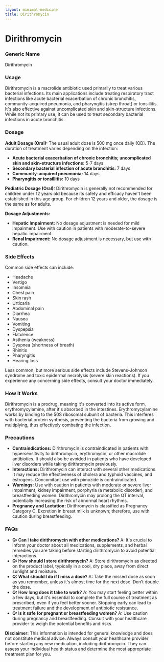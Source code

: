 ```yaml
---
layout: minimal-medicine
title: Dirithromycin
---
```


# Dirithromycin
### Generic Name
Dirithromycin

### Usage
Dirithromycin is a macrolide antibiotic used primarily to treat various bacterial infections.  Its main applications include treating respiratory tract infections like acute bacterial exacerbation of chronic bronchitis, community-acquired pneumonia, and pharyngitis (strep throat) or tonsillitis. It's also effective against uncomplicated skin and skin-structure infections.  While not its primary use, it can be used to treat secondary bacterial infections in acute bronchitis.


### Dosage

**Adult Dosage (Oral):**  The usual adult dose is 500 mg once daily (OD). The duration of treatment varies depending on the infection:

* **Acute bacterial exacerbation of chronic bronchitis; uncomplicated skin and skin-structure infections:** 5-7 days
* **Secondary bacterial infection of acute bronchitis:** 7 days
* **Community-acquired pneumonia:** 14 days
* **Pharyngitis or tonsillitis:** 10 days


**Pediatric Dosage (Oral):** Dirithromycin is generally not recommended for children under 12 years old because its safety and efficacy haven't been established in this age group. For children 12 years and older, the dosage is the same as for adults.

**Dosage Adjustments:**

* **Hepatic Impairment:** No dosage adjustment is needed for mild impairment.  Use with caution in patients with moderate-to-severe hepatic impairment.
* **Renal Impairment:** No dosage adjustment is necessary, but use with caution.

### Side Effects

Common side effects can include:

* Headache
* Vertigo
* Insomnia
* Chest pain
* Skin rash
* Urticaria
* Abdominal pain
* Diarrhea
* Nausea
* Vomiting
* Dyspepsia
* Flatulence
* Asthenia (weakness)
* Dyspnea (shortness of breath)
* Rhinitis
* Pharyngitis
* Hearing loss

Less common, but more serious side effects include Stevens-Johnson syndrome and toxic epidermal necrolysis (severe skin reactions).  If you experience any concerning side effects, consult your doctor immediately.

### How it Works

Dirithromycin is a prodrug, meaning it's converted into its active form, erythromycylamine, after it's absorbed in the intestines.  Erythromycylamine works by binding to the 50S ribosomal subunit of bacteria. This interferes with bacterial protein synthesis, preventing the bacteria from growing and multiplying, thus effectively combating the infection.

### Precautions

* **Contraindications:** Dirithromycin is contraindicated in patients with hypersensitivity to dirithromycin, erythromycin, or other macrolide antibiotics. It should also be avoided in patients who have developed liver disorders while taking dirithromycin previously.
* **Interactions:** Dirithromycin can interact with several other medications.  It may reduce the effectiveness of cholera and typhoid vaccines, and estrogens.  Concomitant use with pimozide is contraindicated.
* **Warnings:** Use with caution in patients with moderate or severe liver impairment, kidney impairment, porphyria (a metabolic disorder), and breastfeeding women.  Dirithromycin may prolong the QT interval, potentially increasing the risk of abnormal heart rhythms.
* **Pregnancy and Lactation:** Dirithromycin is classified as Pregnancy Category C.  Excretion in breast milk is unknown; therefore, use with caution during breastfeeding.


### FAQs

* **Q: Can I take dirithromycin with other medications?** A:  It's crucial to inform your doctor about all medications, supplements, and herbal remedies you are taking before starting dirithromycin to avoid potential interactions.
* **Q: How should I store dirithromycin?** A: Store dirithromycin as directed on the product label, typically in a cool, dry place, away from direct sunlight and moisture.
* **Q: What should I do if I miss a dose?** A: Take the missed dose as soon as you remember, unless it's almost time for the next dose.  Don't double the dose.
* **Q: How long does it take to work?** A:  You may start feeling better within a few days, but it's essential to complete the full course of treatment as prescribed, even if you feel better sooner.  Stopping early can lead to treatment failure and the development of antibiotic resistance.
* **Q:  Is it safe for pregnant or breastfeeding women?** A: Use caution during pregnancy and breastfeeding.  Consult with your healthcare provider to weigh the potential benefits and risks.


**Disclaimer:** This information is intended for general knowledge and does not constitute medical advice. Always consult your healthcare provider before starting any new medication, including dirithromycin.  They can assess your individual health status and determine the most appropriate treatment plan for you.
